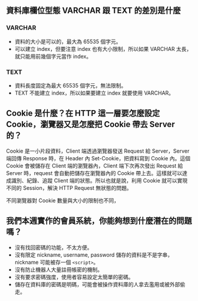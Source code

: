 ## 資料庫欄位型態 VARCHAR 跟 TEXT 的差別是什麼

### VARCHAR
- 資料的大小是可以的，最大為 65535 個字元。
- 可以建立 index，但要注意 index 也有大小限制，所以如果 VARCHAR 太長，就只能用前幾個字元當作 index。

### TEXT
- 資料長度固定為最大 65535 個字元，無法限制。
- TEXT 不能建立 index，所以如果要建立 index 就要使用 VARCHAR。

## Cookie 是什麼？在 HTTP 這一層要怎麼設定 Cookie，瀏覽器又是怎麼把 Cookie 帶去 Server 的？
Cookie 是一小片段資料，Client 端透過瀏覽器發送 Request 給 Server，Server 端回傳 Response 時，在 Header 內 Set-Cookie，把資料寫到 Cookie 內。這個 Cookie 會被儲存在 Client 端的瀏覽器內，Client 端下次再次發出 Request 給 Server 時，request 會自動把儲存在瀏覽器內的 Cookie 帶上去。這樣就可以達成識別、紀錄、追蹤 Client 端的狀態。所以也就是說，利用 Cookie 就可以實現不同的 Session，解決 HTTP Request 無狀態的問題。

不同瀏覽器對 Cookie 數量與大小的限制也不同，

## 我們本週實作的會員系統，你能夠想到什麼潛在的問題嗎？
- 沒有找回密碼的功能，不太方便。
- 沒有限定 nickname, username, password 儲存的資料是不是字串，nickname 可能被存一個 `<script>`。
- 沒有防止機器人大量註冊帳密的機制。
- 沒有要求密碼強度，使用者容易設定太簡單的密碼。
- 儲存在資料庫的密碼是明碼，可能會被操作資料庫的人拿去濫用或被外部偷走。


